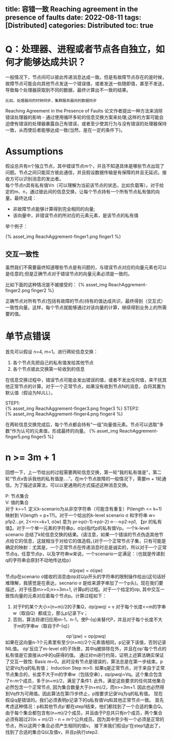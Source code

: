 title: 容错一致 Reaching agreement in the presence of faults
date: 2022-08-11
tags: [Distributed]
categories: Distributed
toc: true
---
# Q：处理器、进程或者节点各自独立，如何才能够达成共识？  

一般情况下，节点间可以彼此传递消息达成一致。但是有故障节点存在的是时候，故障节点可能会向其他节点发送一个错误值，或者发送一些随即值，甚至不发送，导致每个处理器获取到不同的数据，最终计算出不一致的结果。
```
比如，处理器间的时钟同步，集群服务器间的数据同步
```
Reaching Agreement in the Presence of Faults 论文作者提出一种方法来消除错误处理器的影响 - 通过使用循环多轮的信息交换方案来处理;这样的方案可能会迫使有错误的处理器暴露自己有错误，或者至少使其行为与没有错误的处理器保持一致，从而使后者能够达成一致(当然，是在一定的条件下)。

# Assumptions 
  
假设总共有n个独立节点，其中错误节点m个，并且不知道具体是哪些节点出现了问题。节点之间只能双方彼此通信，并且假设数据传输是有保障的并且无延迟。接收方可以识别消息的发出者。  
每个节点n具有私有值Vn（可以理解为当前该节点的状态，比如负载等）。对于给定的m、n，通过彼此间的信息交换，让每个节点持有一个所有节点私有值的向量。最终达成：  
- 非故障节点能够计算得到完全相同的向量;
- 该向量中，非错误节点的所对应的元素元素，是该节点的私有值
  
举个例子： 

{% asset_img ReachAggrement-finger1.png finger1 %}
  
## 交互一致性  
  
虽然我们不需要最终知道哪些节点是有问题的，与错误节点对应的向量元素也可以是任意的;但是正确节点对于错误节点的向量元素必须是一致的。
   
比如下面的这种情况是不被接受的：
{% asset_img ReachAggrement-finger2.png finger2 %}
  
正确节点对所有节点(包括有故障的节点)持有的值达成共识，最终得到（交互式）一致性向量。这样，每个节点就能够通过对该向量的计算，继续得到业务上的所需要的值。  

# 单节点错误
  
首先可以假设 n=4, m=1。进行两轮信息交换：   
1. 各个节点先把自己的私有值发给其他节点  
2. 各个节点彼此交换第一轮收到的信息  
  
在信息交换过程中，错误节点可能会发出错误的值，或者不发出任何值，来干扰其他正常节点的计算。对于一个正常节点，如果没有收到节点N的消息，会将其置为默认值（假设为NULL）。  
    
STEP1:  
{% asset_img ReachAggrement-finger3.png finger3 %}
STEP2:  
{% asset_img ReachAggrement-finger4.png finger4 %}
  
在两轮信息交换完成后，每个节点都会持有“一组”向量值元素。节点可以选取“多数”作为认可的元素值，形成最终的向量。
{% asset_img ReachAggrement-finger5.png finger5 %}

# n >= 3m + 1
  
回想一下，上一节给出的过程需要两轮信息交换，第一轮“我的私有值是”，第二轮“节点x告诉我他的私有值是....”。在m个节点故障的一般情况下，需要m + 1轮通信。为了描述该算法，可以以更通用的方式描述这种消息交换。
  
P: 节点集合  
V: 值的集合  
对于 k>=1. 定义k-scenario为从非空字符串（可能含有重复）P(length <= k+1) 映射到 V(length = p+1?)。对于一个给出的k-level scenario σ 和字符串 w= p1p2...pr, 2<=r<=k+1, σ(w) 意为 pr-\>p(r-1)-\>p(r-2)->···-\>p2-\>p1, 【pr 的私有值】。对于一个单一元素的字符串p，σ(p)指代p的私有值Vp。一个k-level scenario 总结了k轮信息交换的结果。(请注意，如果一个错误的节点伪造其他节点给它的信息，这就相当于对给它的值造假。)对于一个正常节点子集，只有可能是确定的映射：尤其是，一个正常节点在传递消息时总是诚实的，所以对于一个正常节点q，任意节点p，以及字符串w来说，一个scenario一定满足：（也就是传递到q的字符串会原封不动地传达给p）  
<center>σ(pqw) = σ(qw)</center>   
节点p在scenario σ接收的消息由σp对以p开头的字符串的限制操作给出(这句话好难理解，我感觉是在表达，secnario σ 是给来源字串加了一个p头)。现在我们要描述，对于任意m>=0,n>=3m+1, 计算p的过程。对于一个给定的σp, 其中交互一致性向量的元素对应着每个节点p。计算过程如下：  
   
1. 对于P的某个大小>(n+m)/2的子集Q，σp(pwq) = v 对于每个长度<=m的字串w（取自Q）都成立，那么p记录下v； 
2. 否则，算法将递归应用m-1，n-1，使P-{q}来替代P，并且对于每个长度不大于m的字串w（取自于P-{q}）  
<center>σp'(pw) = σp(pwq)</center>  
如果在这向量n-1个元素里有至少(n+m)/2个元素值相同，p记录下该值，否则记录NIL值。  
σp'反应了m-level σ的子场景，其中q被排除在外，并且在σp'每个节点的私有值是它直接从σ中的q获得的值。  
通过对m进行约简，证明上述算法确实保证了交互一致性:  
Basis m=0。此时没有节点是错误的，算法总是在第一步结束。p记录Vq为q的私有值；  
Induction Step m>0. 如果q是正常节点，对于来自于正常节点集合的，长度不大于m的字串w（包括空串），σp(pwq)=Vq。这个集合包含了n-m个成员，多于(n+m)/2，满足了条件1. 此外，满足这些要求的任何其他集合必然包含一个正常节点, 因为集合数量大于(n+m)/2，而n>=3m+1. 因此也必然得到Vq作为可用值。因此算法在第(1)步终止，p按要求记录Vq为q的私有值。  
现在假设q是错误的。我们必须表明p记录下的q私有值Vq和其他正常节点一致。  
首先考虑这种情况：p和其他节点p'都在step1结束，他们都找到了一个合适的集合Q。由于每个集合都包含有(n+m)/2个成员，并且由于P总共只有n个成员，两个集合必须有超过2((n + m)/2) - n = m个公共成员。因为其中至少有一个必须是正常的节点，所以这两个集合必须产生相同的值v。  
接下来我们假设p'在step1退出了，找到了合适的集合Q以及值v，并且p执行step2.

